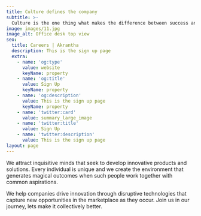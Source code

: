 ```yaml
---
title: Culture defines the company
subtitle: >-
  Culture is the one thing what makes the difference between success and failure, yours and ours. We believe success is an externally perceived bounded metric, while satisfaction is internal and is unbounded. If we are not satisfied, success is immaterial. This is something we identify strongly with Akrantha.
image: images/11.jpg
image_alt: Office desk top view
seo:
  title: Careers | Akrantha 
  description: This is the sign up page
  extra:
    - name: 'og:type'
      value: website
      keyName: property
    - name: 'og:title'
      value: Sign Up
      keyName: property
    - name: 'og:description'
      value: This is the sign up page
      keyName: property
    - name: 'twitter:card'
      value: summary_large_image
    - name: 'twitter:title'
      value: Sign Up
    - name: 'twitter:description'
      value: This is the sign up page
layout: page
---
```


We attract inquisitive minds that seek to develop innovative products and solutions. Every individual is unique and we create the environment that generates magical outcomes when such people work together with common aspirations.

We help companies drive innovation through disruptive technologies that capture new opportunities in the marketplace as they occur. Join us in our journey, lets make it collectively better.
